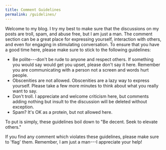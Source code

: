 ```yaml
---
title: Comment Guidelines
permalink: /guidelines/
---
```


Welcome to my blog. I try my best to make sure that the discussions on
my posts are troll, spam, and abuse free, but I am just a man. The
comment section can be a great place for expressing yourself,
interaction with others, and even for engaging in stimulating
conversation. To ensure that you have a good time here, please make sure
to stick to the following guidelines:

- Be polite---don't be rude to anyone and respect others. If something
  you would say would get you upset, please don't say it here. Remember
  you are communicating with a person not a screen and words hurt
  people.
- Obscenities are not allowed. Obscenities are a lazy way to express
  yourself. Please take a few more minutes to think about what you really
  want to say.
- Don't troll. I appreciate and welcome criticism here, but comments
  adding nothing but insult to the discussion will be deleted without
  exception.
- Spam? It's OK as a protein, but not allowed here.

To put is simply, these guidelines boil down to "Be decent. Seek to
elevate others."

If you find any comment which violates these guidelines, please make
sure to 'flag' them. Remember, I am just a man---I appreciate your
help!
